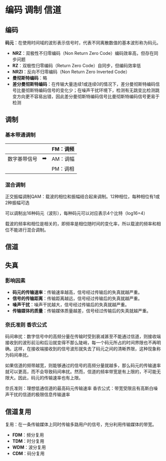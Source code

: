 # 编码 调制 信道

## 编码

**码元**：在使用时间域的波形表示信号时，代表不同离散数值的基本波形称为码元。

* **NRZ**：双极性不归零编码（Non Return Zero Code）编码效率高，但存在同步问题
* **RZ**：双极性归零编码（Return Zero Code）自同步，但编码效率低
* **NRZI**：反向不归零编码（Non Return Zero Inverted Code）
* **曼彻斯特编码**：略
* **差分曼彻斯特编码**：在传输大量连续1或连续0的情况下，差分曼彻斯特编码信号比曼彻斯特编码信号的变化少；在噪声干扰环境下，检测有无跳变比检测跳变方向更不容易出错，因此差分曼彻斯特编码信号比曼彻斯特编码信号更易于检测

## 调制

### 基本带通调制

|||FM：调频|
|-|-|-|
|数字基带信号|:arrow_right:|AM：调幅|
|||PM：调相|

### 混合调制

正交振幅调制QAM：载波的相位和振幅结合起来调制。12种相位，每种相位有1或2种振幅可选

可以调制出16种码元（波形），每种码元可以对应表示4个比特（log16=4）

载波的频率和相位是相关的，即频率是相位随时间的变化率，所以载波的频率和相位不能进行混合调制。

## 信道

## 失真

### 影响因素

* **码元的传输速率**：传输速率越高，信号经过传输后的失真就越严重。
* **信号的传输距离**：传输距离越远，信号经过传输后的失真就越严重。
* **噪声干扰**：噪声干扰越大，信号经过传输后的失真就越严重。
* **传输媒体的质量**：传输媒体质量越差，信号经过传输后的失真就越严重。

### 奈氏准则 香农公式

码间串扰：数字信号中的高频分量在传输时受到衰减甚至不能通过信道，则接收端接收到的波形前沿和后沿就变得不那么陡峭，每一个码元所占的时间界限也不再明确。这样，在接收端接收到的信号波形就失去了码元之间的清晰界限，这种现象称为码间串扰。

如果信道的频带越宽，则能够通过的信号的高频分量就越多，那么码元的传输速率就可以更高，而不会导致码间串扰。然而，信道的频率带宽是有上限的，不可能无限大。因此，码元的传输速率也有上限。

奈氏准则：理想低通信道的最高码元传输速率
香农公式：带宽受限且有高斯白噪声干扰的信道的极限信息传输速率

## 信道复用

复用：在一条传输媒体上同时传输多路用户的信号，充分利用传输媒体的带宽。

* **FDM**：频分复用
* **TDM**：时分复用
* **WDM**：波分复用
* **CDM**：码分复用
